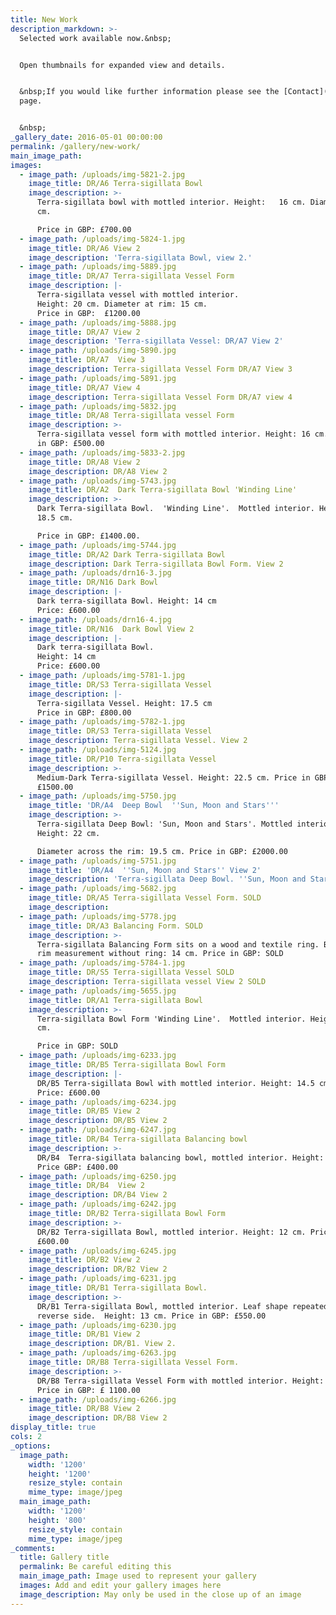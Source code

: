 ```yaml
---
title: New Work
description_markdown: >-
  Selected work available now.&nbsp;


  Open thumbnails for expanded view and details.


  &nbsp;If you would like further information please see the [Contact](/contact)
  page.


  &nbsp;
_gallery_date: 2016-05-01 00:00:00
permalink: /gallery/new-work/
main_image_path:
images:
  - image_path: /uploads/img-5821-2.jpg
    image_title: DR/A6 Terra-sigillata Bowl
    image_description: >-
      Terra-sigillata bowl with mottled interior. Height:   16 cm. Diameter: 19
      cm. 

      Price in GBP: £700.00
  - image_path: /uploads/img-5824-1.jpg
    image_title: DR/A6 View 2
    image_description: 'Terra-sigillata Bowl, view 2.'
  - image_path: /uploads/img-5889.jpg
    image_title: DR/A7 Terra-sigillata Vessel Form
    image_description: |-
      Terra-sigillata vessel with mottled interior. 
      Height: 20 cm. Diameter at rim: 15 cm.
      Price in GBP:  £1200.00
  - image_path: /uploads/img-5888.jpg
    image_title: DR/A7 View 2
    image_description: 'Terra-sigillata Vessel: DR/A7 View 2'
  - image_path: /uploads/img-5890.jpg
    image_title: DR/A7  View 3
    image_description: Terra-sigillata Vessel Form DR/A7 View 3
  - image_path: /uploads/img-5891.jpg
    image_title: DR/A7 View 4
    image_description: Terra-sigillata Vessel Form DR/A7 view 4
  - image_path: /uploads/img-5832.jpg
    image_title: DR/A8 Terra-sigillata vessel Form
    image_description: >-
      Terra-sigillata vessel form with mottled interior. Height: 16 cm.  Price
      in GBP: £500.00
  - image_path: /uploads/img-5833-2.jpg
    image_title: DR/A8 View 2
    image_description: DR/A8 View 2
  - image_path: /uploads/img-5743.jpg
    image_title: DR/A2  Dark Terra-sigillata Bowl 'Winding Line'
    image_description: >-
      Dark Terra-sigillata Bowl.  'Winding Line'.  Mottled interior. Height:
      18.5 cm. 

      Price in GBP: £1400.00.
  - image_path: /uploads/img-5744.jpg
    image_title: DR/A2 Dark Terra-sigillata Bowl
    image_description: Dark Terra-sigillata Bowl Form. View 2
  - image_path: /uploads/drn16-3.jpg
    image_title: DR/N16 Dark Bowl
    image_description: |-
      Dark terra-sigillata Bowl. Height: 14 cm
      Price: £600.00
  - image_path: /uploads/drn16-4.jpg
    image_title: DR/N16  Dark Bowl View 2
    image_description: |-
      Dark terra-sigillata Bowl. 
      Height: 14 cm
      Price: £600.00
  - image_path: /uploads/img-5781-1.jpg
    image_title: DR/S3 Terra-sigillata Vessel
    image_description: |-
      Terra-sigillata Vessel. Height: 17.5 cm
      Price in GBP: £800.00
  - image_path: /uploads/img-5782-1.jpg
    image_title: DR/S3 Terra-sigillata Vessel
    image_description: Terra-sigillata Vessel. View 2
  - image_path: /uploads/img-5124.jpg
    image_title: DR/P10 Terra-sigillata Vessel
    image_description: >-
      Medium-Dark Terra-sigillata Vessel. Height: 22.5 cm. Price in GBP:
      £1500.00
  - image_path: /uploads/img-5750.jpg
    image_title: 'DR/A4  Deep Bowl  ''Sun, Moon and Stars'''
    image_description: >-
      Terra-sigillata Deep Bowl: 'Sun, Moon and Stars'. Mottled interior.
      Height: 22 cm.

      Diameter across the rim: 19.5 cm. Price in GBP: £2000.00
  - image_path: /uploads/img-5751.jpg
    image_title: 'DR/A4  ''Sun, Moon and Stars'' View 2'
    image_description: 'Terra-sigillata Deep Bowl. ''Sun, Moon and Stars''  View  2'
  - image_path: /uploads/img-5682.jpg
    image_title: DR/A5 Terra-sigillata Vessel Form. SOLD
    image_description:
  - image_path: /uploads/img-5778.jpg
    image_title: DR/A3 Balancing Form. SOLD
    image_description: >-
      Terra-sigillata Balancing Form sits on a wood and textile ring. Base to
      rim measurement without ring: 14 cm. Price in GBP: SOLD
  - image_path: /uploads/img-5784-1.jpg
    image_title: DR/S5 Terra-sigillata Vessel SOLD
    image_description: Terra-sigillata vessel View 2 SOLD
  - image_path: /uploads/img-5655.jpg
    image_title: DR/A1 Terra-sigillata Bowl
    image_description: >-
      Terra-sigillata Bowl Form 'Winding Line'.  Mottled interior. Height: 14
      cm.

      Price in GBP: SOLD
  - image_path: /uploads/img-6233.jpg
    image_title: DR/B5 Terra-sigillata Bowl Form
    image_description: |-
      DR/B5 Terra-sigillata Bowl with mottled interior. Height: 14.5 cm
      Price: £600.00
  - image_path: /uploads/img-6234.jpg
    image_title: DR/B5 View 2
    image_description: DR/B5 View 2
  - image_path: /uploads/img-6247.jpg
    image_title: DR/B4 Terra-sigillata Balancing bowl
    image_description: >-
      DR/B4  Terra-sigillata balancing bowl, mottled interior. Height: 12 cm.
      Price GBP: £400.00
  - image_path: /uploads/img-6250.jpg
    image_title: DR/B4  View 2
    image_description: DR/B4 View 2
  - image_path: /uploads/img-6242.jpg
    image_title: DR/B2 Terra-sigillata Bowl Form
    image_description: >-
      DR/B2 Terra-sigillata Bowl, mottled interior. Height: 12 cm. Price in GBP:
      £600.00
  - image_path: /uploads/img-6245.jpg
    image_title: DR/B2 View 2
    image_description: DR/B2 View 2
  - image_path: /uploads/img-6231.jpg
    image_title: DR/B1 Terra-sigillata Bowl.
    image_description: >-
      DR/B1 Terra-sigillata Bowl, mottled interior. Leaf shape repeated on
      reverse side.  Height: 13 cm. Price in GBP: £550.00
  - image_path: /uploads/img-6230.jpg
    image_title: DR/B1 View 2
    image_description: DR/B1. View 2.
  - image_path: /uploads/img-6263.jpg
    image_title: DR/B8 Terra-sigillata Vessel Form.
    image_description: >-
      DR/B8 Terra-sigillata Vessel Form with mottled interior. Height: 19 cm.
      Price in GBP: £ 1100.00
  - image_path: /uploads/img-6266.jpg
    image_title: DR/B8 View 2
    image_description: DR/B8 View 2
display_title: true
cols: 2
_options:
  image_path:
    width: '1200'
    height: '1200'
    resize_style: contain
    mime_type: image/jpeg
  main_image_path:
    width: '1200'
    height: '800'
    resize_style: contain
    mime_type: image/jpeg
_comments:
  title: Gallery title
  permalink: Be careful editing this
  main_image_path: Image used to represent your gallery
  images: Add and edit your gallery images here
  image_description: May only be used in the close up of an image
---
```


